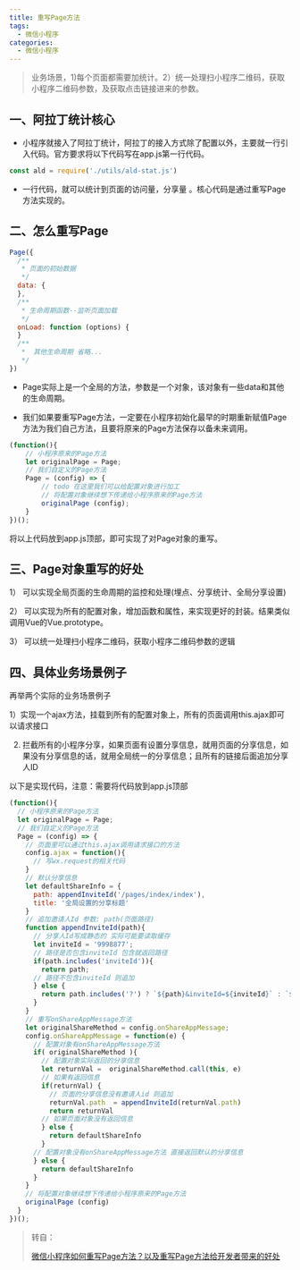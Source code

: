 ```yaml
---
title: 重写Page方法
tags:
  - 微信小程序
categories:
  - 微信小程序
---
```




> 业务场景，1)每个页面都需要加统计。2）统一处理扫小程序二维码，获取小程序二维码参数，及获取点击链接进来的参数。

## 一、阿拉丁统计核心

+  小程序就接入了阿拉丁统计，阿拉丁的接入方式除了配置以外，主要就一行引入代码。官方要求将以下代码写在app.js第一行代码。

```js
const ald = require('./utils/ald-stat.js')
```
+  一行代码，就可以统计到页面的访问量，分享量 。核心代码是通过重写Page方法实现的。 

## 二、怎么重写Page

```js
Page({
  /**
   * 页面的初始数据
   */
  data: {
  },
  /**
   * 生命周期函数--监听页面加载
   */
  onLoad: function (options) {
  }
  /**
   *  其他生命周期 省略...
   */
})
```

+ Page实际上是一个全局的方法，参数是一个对象，该对象有一些data和其他的生命周期。

+ 我们如果要重写Page方法，一定要在小程序初始化最早的时期重新赋值Page方法为我们自己方法，且要将原来的Page方法保存以备未来调用。 

```js
(function(){
    // 小程序原来的Page方法
    let originalPage = Page;
    // 我们自定义的Page方法
    Page = (config) => {
        // todo 在这里我们可以给配置对象进行加工
        // 将配置对象继续想下传递给小程序原来的Page方法
        originalPage (config);
    }
})();
```

  将以上代码放到app.js顶部，即可实现了对Page对象的重写。

## 三、Page对象重写的好处

  1） 可以实现全局页面的生命周期的监控和处理(埋点、分享统计、全局分享设置)

  2） 可以实现为所有的配置对象，增加函数和属性，来实现更好的封装。结果类似调用Vue的Vue.prototype。

  3） 可以统一处理扫小程序二维码，获取小程序二维码参数的逻辑 

## **四、具体业务场景**例子

再举两个实际的业务场景例子

  1）实现一个ajax方法，挂载到所有的配置对象上，所有的页面调用this.ajax即可以请求接口

  2)  拦截所有的小程序分享，如果页面有设置分享信息，就用页面的分享信息，如果没有分享信息的话，就用全局统一的分享信息；且所有的链接后面追加分享人ID

  以下是实现代码，注意：需要将代码放到app.js顶部

```js
(function(){
  // 小程序原来的Page方法
  let originalPage = Page;
  // 我们自定义的Page方法
  Page = (config) => {
    // 页面里可以通过this.ajax调用请求接口的方法
    config.ajax = function(){
      // 写wx.request的相关代码
    }
    // 默认分享信息
    let defaultShareInfo = {
      path: appendInviteId('/pages/index/index'),
      title: '全局设置的分享标题'
    }
    // 追加邀请人Id 参数: path(页面路径)
    function appendInviteId(path){
      // 分享人Id写成静态的 实际可能要读取缓存
      let inviteId = '9998877';
      // 路径是否包含inviteId 包含就返回路径
      if(path.includes('inviteId')){
        return path;
      // 路径不包含inviteId 则追加
      } else {
        return path.includes('?') ? `${path}&inviteId=${inviteId}` : `${path}?inviteId=${inviteId}`;
      }
    }
    // 重写onShareAppMessage方法
    let originalShareMethod = config.onShareAppMessage;
    config.onShareAppMessage = function(e) {
      // 配置对象有onShareAppMessage方法
      if( originalShareMethod ){
        // 配置对象实际返回的分享信息
        let returnVal =  originalShareMethod.call(this, e)
        // 如果有返回信息
        if(returnVal) {
          // 页面的分享信息没有邀请人id 则追加
          returnVal.path  = appendInviteId(returnVal.path)
          return returnVal
        // 如果页面对象没有返回信息
        } else {
          return defaultShareInfo
        }
      // 配置对象没有onShareAppMessage方法 直接返回默认的分享信息
      } else {
        return defaultShareInfo
      }
    }
    // 将配置对象继续想下传递给小程序原来的Page方法
    originalPage (config)
  }
})();
```





> 转自：
>
> [微信小程序如何重写Page方法？以及重写Page方法给开发者带来的好处](https://blog.csdn.net/weixin_42232156/article/details/121631099)